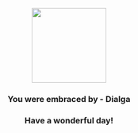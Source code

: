 <p align="center">
    <img src="https://raw.githubusercontent.com/PokeAPI/sprites/master/sprites/pokemon/483.png" width="150" height="150">
</p>
<h3 align="center">You were embraced by - <b>Dialga</b></h3>
<h3 align="center">Have a wonderful day!</h3>
